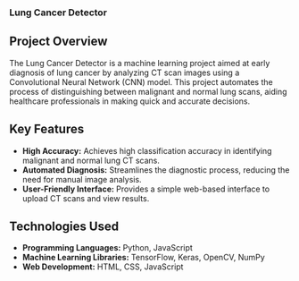 ### Lung Cancer Detector

## Project Overview
The Lung Cancer Detector is a machine learning project aimed at early diagnosis of lung cancer by analyzing CT scan images using a Convolutional Neural Network (CNN) model. This project automates the process of distinguishing between malignant and normal lung scans, aiding healthcare professionals in making quick and accurate decisions.

## Key Features
- **High Accuracy:** Achieves high classification accuracy in identifying malignant and normal lung CT scans.
- **Automated Diagnosis:** Streamlines the diagnostic process, reducing the need for manual image analysis.
- **User-Friendly Interface:** Provides a simple web-based interface to upload CT scans and view results.

## Technologies Used
- **Programming Languages:** Python, JavaScript
- **Machine Learning Libraries:** TensorFlow, Keras, OpenCV, NumPy
- **Web Development:** HTML, CSS, JavaScript
